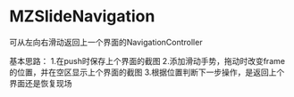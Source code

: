 # MZSlideNavigation
可从左向右滑动返回上一个界面的NavigationController

基本思路：
  1.在push时保存上个界面的截图
  2.添加滑动手势，拖动时改变frame的位置，并在空区显示上个界面的截图
  3.根据位置判断下一步操作，是返回上个界面还是恢复现场

